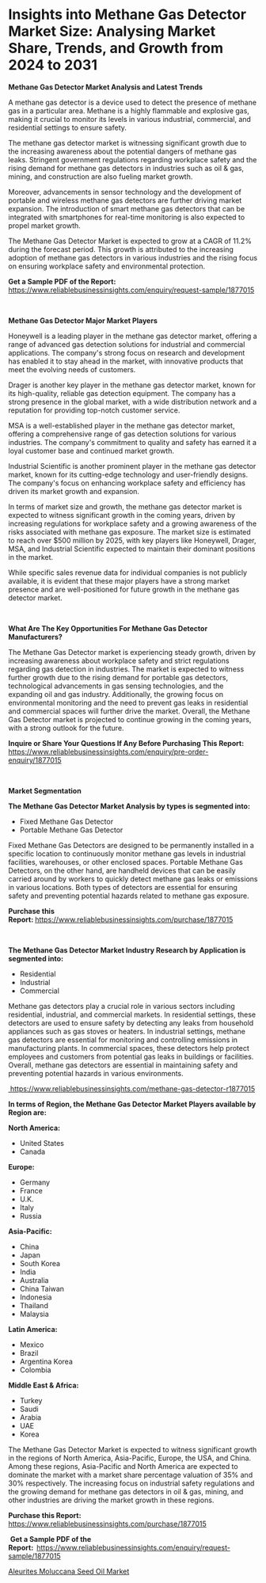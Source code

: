 <p><h1>Insights into Methane Gas Detector Market Size: Analysing Market Share, Trends, and Growth from 2024 to 2031</h1></p><p><strong>Methane Gas Detector Market Analysis and Latest Trends</strong></p>
<p><p>A methane gas detector is a device used to detect the presence of methane gas in a particular area. Methane is a highly flammable and explosive gas, making it crucial to monitor its levels in various industrial, commercial, and residential settings to ensure safety.</p><p>The methane gas detector market is witnessing significant growth due to the increasing awareness about the potential dangers of methane gas leaks. Stringent government regulations regarding workplace safety and the rising demand for methane gas detectors in industries such as oil & gas, mining, and construction are also fueling market growth.</p><p>Moreover, advancements in sensor technology and the development of portable and wireless methane gas detectors are further driving market expansion. The introduction of smart methane gas detectors that can be integrated with smartphones for real-time monitoring is also expected to propel market growth.</p><p>The Methane Gas Detector Market is expected to grow at a CAGR of 11.2% during the forecast period. This growth is attributed to the increasing adoption of methane gas detectors in various industries and the rising focus on ensuring workplace safety and environmental protection.</p></p>
<p><strong>Get a Sample PDF of the Report:&nbsp;</strong> <a href="https://www.reliablebusinessinsights.com/enquiry/request-sample/1877015">https://www.reliablebusinessinsights.com/enquiry/request-sample/1877015</a></p>
<p>&nbsp;</p>
<p><strong>Methane Gas Detector Major Market Players</strong></p>
<p><p>Honeywell is a leading player in the methane gas detector market, offering a range of advanced gas detection solutions for industrial and commercial applications. The company's strong focus on research and development has enabled it to stay ahead in the market, with innovative products that meet the evolving needs of customers.</p><p>Drager is another key player in the methane gas detector market, known for its high-quality, reliable gas detection equipment. The company has a strong presence in the global market, with a wide distribution network and a reputation for providing top-notch customer service.</p><p>MSA is a well-established player in the methane gas detector market, offering a comprehensive range of gas detection solutions for various industries. The company's commitment to quality and safety has earned it a loyal customer base and continued market growth.</p><p>Industrial Scientific is another prominent player in the methane gas detector market, known for its cutting-edge technology and user-friendly designs. The company's focus on enhancing workplace safety and efficiency has driven its market growth and expansion.</p><p>In terms of market size and growth, the methane gas detector market is expected to witness significant growth in the coming years, driven by increasing regulations for workplace safety and a growing awareness of the risks associated with methane gas exposure. The market size is estimated to reach over $500 million by 2025, with key players like Honeywell, Drager, MSA, and Industrial Scientific expected to maintain their dominant positions in the market.</p><p>While specific sales revenue data for individual companies is not publicly available, it is evident that these major players have a strong market presence and are well-positioned for future growth in the methane gas detector market.</p></p>
<p>&nbsp;</p>
<p><strong>What Are The Key Opportunities For Methane Gas Detector Manufacturers?</strong></p>
<p><p>The Methane Gas Detector market is experiencing steady growth, driven by increasing awareness about workplace safety and strict regulations regarding gas detection in industries. The market is expected to witness further growth due to the rising demand for portable gas detectors, technological advancements in gas sensing technologies, and the expanding oil and gas industry. Additionally, the growing focus on environmental monitoring and the need to prevent gas leaks in residential and commercial spaces will further drive the market. Overall, the Methane Gas Detector market is projected to continue growing in the coming years, with a strong outlook for the future.</p></p>
<p><strong>Inquire or Share Your Questions If Any Before Purchasing This Report:</strong> <a href="https://www.reliablebusinessinsights.com/enquiry/pre-order-enquiry/1877015">https://www.reliablebusinessinsights.com/enquiry/pre-order-enquiry/1877015</a></p>
<p>&nbsp;</p>
<p><strong>Market Segmentation</strong></p>
<p><strong>The Methane Gas Detector Market Analysis by types is segmented into:</strong></p>
<p><ul><li>Fixed Methane Gas Detector</li><li>Portable Methane Gas Detector</li></ul></p>
<p><p>Fixed Methane Gas Detectors are designed to be permanently installed in a specific location to continuously monitor methane gas levels in industrial facilities, warehouses, or other enclosed spaces. Portable Methane Gas Detectors, on the other hand, are handheld devices that can be easily carried around by workers to quickly detect methane gas leaks or emissions in various locations. Both types of detectors are essential for ensuring safety and preventing potential hazards related to methane gas exposure.</p></p>
<p><strong>Purchase this Report:&nbsp;</strong><a href="https://www.reliablebusinessinsights.com/purchase/1877015">https://www.reliablebusinessinsights.com/purchase/1877015</a></p>
<p>&nbsp;</p>
<p><strong>The Methane Gas Detector Market Industry Research by Application is segmented into:</strong></p>
<p><ul><li>Residential</li><li>Industrial</li><li>Commercial</li></ul></p>
<p><p>Methane gas detectors play a crucial role in various sectors including residential, industrial, and commercial markets. In residential settings, these detectors are used to ensure safety by detecting any leaks from household appliances such as gas stoves or heaters. In industrial settings, methane gas detectors are essential for monitoring and controlling emissions in manufacturing plants. In commercial spaces, these detectors help protect employees and customers from potential gas leaks in buildings or facilities. Overall, methane gas detectors are essential in maintaining safety and preventing potential hazards in various environments.</p></p>
<p><a href="https://www.reliablebusinessinsights.com/methane-gas-detector-r1877015">&nbsp;https://www.reliablebusinessinsights.com/methane-gas-detector-r1877015</a></p>
<p><strong>In terms of Region, the Methane Gas Detector Market Players available by Region are:</strong></p>
<p>
    <p> <strong> North America: </strong>
        <ul>
            <li>United States</li>
            <li>Canada</li>
        </ul>
        </p> 
    <p> <strong> Europe: </strong>
        <ul>
            <li>Germany</li>
            <li>France</li>
            <li>U.K.</li>
            <li>Italy</li>
            <li>Russia</li>
        </ul>
        </p> 
    <p> <strong> Asia-Pacific: </strong>
        <ul>
            <li>China</li>
            <li>Japan</li>
            <li>South Korea</li>
            <li>India</li>
            <li>Australia</li>
            <li>China Taiwan</li>
            <li>Indonesia</li>
            <li>Thailand</li>
            <li>Malaysia</li>
        </ul>
        </p> 
    <p> <strong> Latin America: </strong>
        <ul>
            <li>Mexico</li>
            <li>Brazil</li>
            <li>Argentina Korea</li>
            <li>Colombia</li>
        </ul>
        </p> 
    <p> <strong> Middle East & Africa: </strong>
        <ul>
            <li>Turkey</li>
            <li>Saudi</li>
            <li>Arabia</li>
            <li>UAE</li>
            <li>Korea</li>
        </ul>
    </p>
    </p>
<p><p>The Methane Gas Detector Market is expected to witness significant growth in the regions of North America, Asia-Pacific, Europe, the USA, and China. Among these regions, Asia-Pacific and North America are expected to dominate the market with a market share percentage valuation of 35% and 30% respectively. The increasing focus on industrial safety regulations and the growing demand for methane gas detectors in oil & gas, mining, and other industries are driving the market growth in these regions.</p></p>
<p><strong>Purchase this Report: </strong><a href="https://www.reliablebusinessinsights.com/purchase/1877015">https://www.reliablebusinessinsights.com/purchase/1877015</a></p>
<p>&nbsp;<strong>Get a Sample PDF of the Report:&nbsp;&nbsp;</strong><a href="https://www.reliablebusinessinsights.com/enquiry/request-sample/1877015">https://www.reliablebusinessinsights.com/enquiry/request-sample/1877015</a></p>
<p><strong></strong></p>
<p><p><a href="https://github.com/mhrnetwork1/Market-Research-Report-List-1/blob/main/aleurites-moluccana-seed-oil-market.md">Aleurites Moluccana Seed Oil Market</a></p></p>